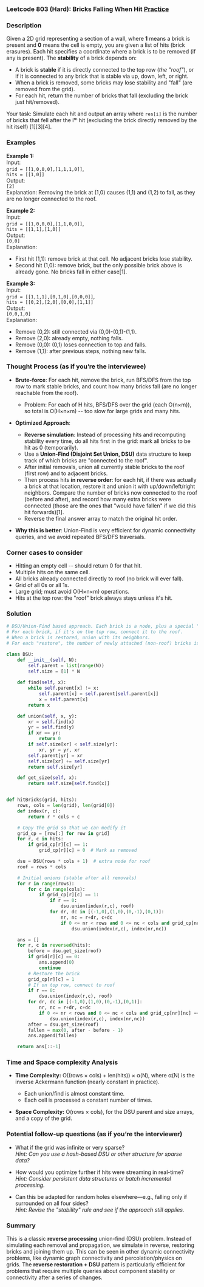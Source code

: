 ### Leetcode 803 (Hard): Bricks Falling When Hit [Practice](https://leetcode.com/problems/bricks-falling-when-hit)

### Description  
Given a 2D grid representing a section of a wall, where **1** means a brick is present and **0** means the cell is empty, you are given a list of hits (brick erasures). Each hit specifies a coordinate where a brick is to be removed (if any is present). The **stability** of a brick depends on:

- A brick is **stable** if it is directly connected to the top row (*the "roof"*), or if it is connected to any brick that is stable via up, down, left, or right.
- When a brick is removed, some bricks may lose stability and "fall" (are removed from the grid).
- For each hit, return the number of bricks that fall (excluding the brick just hit/removed).

Your task: Simulate each hit and output an array where `res[i]` is the number of bricks that fell after the iᵗʰ hit (excluding the brick directly removed by the hit itself) [1][3][4].

### Examples  

**Example 1:**  
Input:  
`grid = [[1,0,0,0],[1,1,1,0]]`,  
`hits = [[1,0]]`  
Output:  
`[2]`  
Explanation: Removing the brick at (1,0) causes (1,1) and (1,2) to fall, as they are no longer connected to the roof.

**Example 2:**  
Input:  
`grid = [[1,0,0,0],[1,1,0,0]]`,  
`hits = [[1,1],[1,0]]`  
Output:  
`[0,0]`  
Explanation:  
- First hit (1,1): remove brick at that cell. No adjacent bricks lose stability.  
- Second hit (1,0): remove brick, but the only possible brick above is already gone. No bricks fall in either case[1].

**Example 3:**  
Input:  
`grid = [[1,1,1],[0,1,0],[0,0,0]]`,  
`hits = [[0,2],[2,0],[0,0],[1,1]]`  
Output:  
`[0,0,1,0]`  
Explanation:  
- Remove (0,2): still connected via (0,0)-(0,1)-(1,1).
- Remove (2,0): already empty, nothing falls.
- Remove (0,0): (0,1) loses connection to top and falls.
- Remove (1,1): after previous steps, nothing new falls.

### Thought Process (as if you’re the interviewee)  

- **Brute-force**: For each hit, remove the brick, run BFS/DFS from the top row to mark stable bricks, and count how many bricks fall (are no longer reachable from the roof).  
    - Problem: For each of H hits, BFS/DFS over the grid (each O(n×m)), so total is O(H×n×m) -- too slow for large grids and many hits.

- **Optimized Approach**:
    - **Reverse simulation**: Instead of processing hits and recomputing stability every time, do all hits first in the grid: mark all bricks to be hit as 0 (temporarily).
    - Use a **Union-Find (Disjoint Set Union, DSU)** data structure to keep track of which bricks are "connected to the roof".
    - After initial removals, union all currently stable bricks to the roof (first row) and to adjacent bricks.
    - Then process hits **in reverse order**: for each hit, if there was actually a brick at that location, restore it and union it with up/down/left/right neighbors. Compare the number of bricks now connected to the roof (before and after), and record how many extra bricks were connected (those are the ones that "would have fallen" if we did this hit forwards)[1].
    - Reverse the final answer array to match the original hit order.

- **Why this is better**: Union-Find is very efficient for dynamic connectivity queries, and we avoid repeated BFS/DFS traversals.

### Corner cases to consider  
- Hitting an empty cell -- should return 0 for that hit.
- Multiple hits on the same cell.
- All bricks already connected directly to roof (no brick will ever fall).
- Grid of all 0s or all 1s.
- Large grid; must avoid O(H×n×m) operations.
- Hits at the top row: the "roof" brick always stays unless it's hit.

### Solution

```python
# DSU/Union-Find based approach. Each brick is a node, plus a special "roof" node at index rows * cols.
# For each brick, if it's on the top row, connect it to the roof.
# When a brick is restored, union with its neighbors.
# For each "restore", the number of newly attached (non-roof) bricks is the answer for that hit.

class DSU:
    def __init__(self, N):
        self.parent = list(range(N))
        self.size = [1] * N
    
    def find(self, x):
        while self.parent[x] != x:
            self.parent[x] = self.parent[self.parent[x]]
            x = self.parent[x]
        return x

    def union(self, x, y):
        xr = self.find(x)
        yr = self.find(y)
        if xr == yr:
            return 0
        if self.size[xr] < self.size[yr]:
            xr, yr = yr, xr
        self.parent[yr] = xr
        self.size[xr] += self.size[yr]
        return self.size[yr]

    def get_size(self, x):
        return self.size[self.find(x)]


def hitBricks(grid, hits):
    rows, cols = len(grid), len(grid[0])
    def index(r, c):
        return r * cols + c

    # Copy the grid so that we can modify it
    grid_cp = [row[:] for row in grid]
    for r, c in hits:
        if grid_cp[r][c] == 1:
            grid_cp[r][c] = 0  # Mark as removed

    dsu = DSU(rows * cols + 1)  # extra node for roof
    roof = rows * cols

    # Initial unions (stable after all removals)
    for r in range(rows):
        for c in range(cols):
            if grid_cp[r][c] == 1:
                if r == 0:
                    dsu.union(index(r,c), roof)
                for dr, dc in [(-1,0),(1,0),(0,-1),(0,1)]:
                    nr, nc = r+dr, c+dc
                    if 0 <= nr < rows and 0 <= nc < cols and grid_cp[nr][nc] == 1:
                        dsu.union(index(r,c), index(nr,nc))

    ans = []
    for r, c in reversed(hits):
        before = dsu.get_size(roof)
        if grid[r][c] == 0:
            ans.append(0)
            continue
        # Restore the brick
        grid_cp[r][c] = 1
        # If on top row, connect to roof
        if r == 0:
            dsu.union(index(r,c), roof)
        for dr, dc in [(-1,0),(1,0),(0,-1),(0,1)]:
            nr, nc = r+dr, c+dc
            if 0 <= nr < rows and 0 <= nc < cols and grid_cp[nr][nc] == 1:
                dsu.union(index(r,c), index(nr,nc))
        after = dsu.get_size(roof)
        fallen = max(0, after - before - 1)
        ans.append(fallen)

    return ans[::-1]
```

### Time and Space complexity Analysis  

- **Time Complexity:** O((rows × cols) + len(hits)) × α(N), where α(N) is the inverse Ackermann function (nearly constant in practice).  
    - Each union/find is almost constant time.  
    - Each cell is processed a constant number of times.

- **Space Complexity:** O(rows × cols), for the DSU parent and size arrays, and a copy of the grid.


### Potential follow-up questions (as if you’re the interviewer)  

- What if the grid was infinite or very sparse?  
  *Hint: Can you use a hash-based DSU or other structure for sparse data?*

- How would you optimize further if hits were streaming in real-time?  
  *Hint: Consider persistent data structures or batch incremental processing.*

- Can this be adapted for random holes elsewhere—e.g., falling only if surrounded on all four sides?  
  *Hint: Revise the "stability" rule and see if the approach still applies.*

### Summary
This is a classic **reverse processing** union-find (DSU) problem. Instead of simulating each removal and propagation, we simulate in reverse, restoring bricks and joining them up. This can be seen in other dynamic connectivity problems, like dynamic graph connectivity and percolation/physics on grids. The **reverse restoration + DSU** pattern is particularly efficient for problems that require multiple queries about component stability or connectivity after a series of changes.